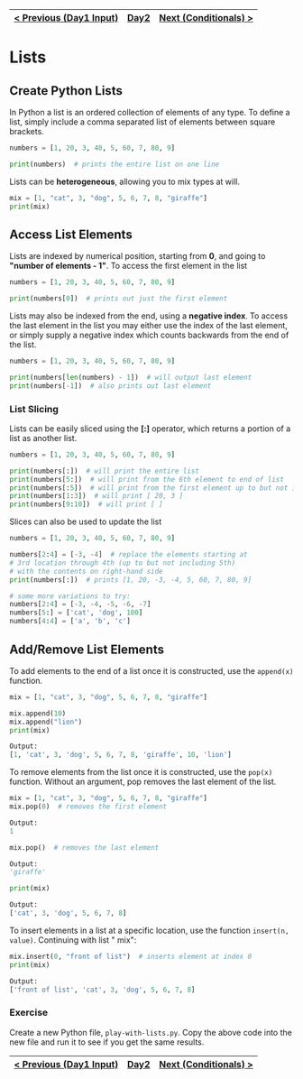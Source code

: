 | [< Previous (Day1 Input)](../Day1/Input.md) | [Day2](../README.md) | [Next (Conditionals) >](Conditionals.md) |
|---------------------------------------------|----------------------|------------------------------------------|

# Lists

## Create Python Lists

In Python a list is an ordered collection of elements of any type. To define a list, simply include a
comma separated list of elements between square brackets.

```python
numbers = [1, 20, 3, 40, 5, 60, 7, 80, 9]

print(numbers)  # prints the entire list on one line
```

Lists can be **heterogeneous**, allowing you to mix types at will.

```python
mix = [1, "cat", 3, "dog", 5, 6, 7, 8, "giraffe"]
print(mix)
```

## Access List Elements

Lists are indexed by numerical position, starting from **0**, and going to **"number of elements - 1"**. To access
the first element in the list

```python
numbers = [1, 20, 3, 40, 5, 60, 7, 80, 9]

print(numbers[0])  # prints out just the first element
```

Lists may also be indexed from the end, using a **negative index**. To access the last element in the
list you may either use the index of the last element, or simply supply a negative index which counts
backwards from the end of the list.

```python
numbers = [1, 20, 3, 40, 5, 60, 7, 80, 9]

print(numbers[len(numbers) - 1])  # will output last element
print(numbers[-1])  # also prints out last element
```

### List Slicing

Lists can be easily sliced using the **[:]** operator, which returns a portion of a list as another list.

```python
numbers = [1, 20, 3, 40, 5, 60, 7, 80, 9]

print(numbers[:])  # will print the entire list
print(numbers[5:])  # will print from the 6th element to end of list
print(numbers[:5])  # will print from the first element up to but not including the 6th element
print(numbers[1:3])  # will print [ 20, 3 ]
print(numbers[9:10])  # will print [ ]
```

Slices can also be used to update the list

```python
numbers = [1, 20, 3, 40, 5, 60, 7, 80, 9]

numbers[2:4] = [-3, -4]  # replace the elements starting at 
# 3rd location through 4th (up to but not including 5th)
# with the contents on right-hand side
print(numbers[:])  # prints [1, 20, -3, -4, 5, 60, 7, 80, 9]

# some more variations to try:
numbers[2:4] = [-3, -4, -5, -6, -7]
numbers[5:] = ['cat', 'dog', 100]
numbers[4:4] = ['a', 'b', 'c']
```

## Add/Remove List Elements

To add elements to the end of a list once it is constructed, use the `append(x)` function.

```python
mix = [1, "cat", 3, "dog", 5, 6, 7, 8, "giraffe"]

mix.append(10)
mix.append("lion")
print(mix)

Output:
[1, 'cat', 3, 'dog', 5, 6, 7, 8, 'giraffe', 10, 'lion']
```

To remove elements from the list once it is constructed, use the `pop(x)` function. Without an argument, pop removes
the last element of the list.

```python
mix = [1, "cat", 3, "dog", 5, 6, 7, 8, "giraffe"]
mix.pop(0)  # removes the first element

Output:
1
```

```python
mix.pop()  # removes the last element

Output:
'giraffe'
```

```python
print(mix)

Output:
['cat', 3, 'dog', 5, 6, 7, 8]
```

To insert elements in a list at a specific location, use the function `insert(n, value)`. Continuing with list "
mix":

```python
mix.insert(0, "front of list")  # inserts element at index 0
print(mix)

Output:
['front of list', 'cat', 3, 'dog', 5, 6, 7, 8]
```

### Exercise

Create a new Python file, `play-with-lists.py`. Copy the above code into the new file and run it to see if you get the
same results.

| [< Previous (Day1 Input)](../Day1/Input.md) | [Day2](../README.md) | [Next (Conditionals) >](Conditionals.md) |
|---------------------------------------------|----------------------|------------------------------------------|
